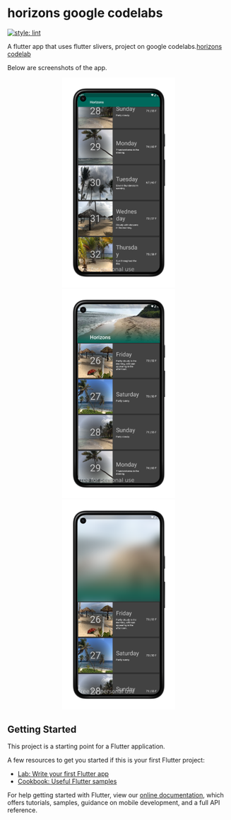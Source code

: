 # horizons google codelabs

[![style: lint](https://img.shields.io/badge/style-lint-4BC0F5.svg)](https://pub.dev/packages/lint)

A flutter app that uses flutter slivers, project on google codelabs.[horizons codelab](https://dartpad.dev/workshops.html?webserver=https://dartpad-workshops-io2021.web.app/getting_started_with_slivers&utm_source=google-io21&utm_medium=referral&utm_campaign=io21-resources)

Below are screenshots of the app.



<p align='center'>
<img src='screenshots/screen1.png' width="256">
<img src='screenshots/screen2.png' width="256">
<img src='screenshots/screen3.png' width="256">
</p>


## Getting Started

This project is a starting point for a Flutter application.

A few resources to get you started if this is your first Flutter project:

- [Lab: Write your first Flutter app](https://flutter.dev/docs/get-started/codelab)
- [Cookbook: Useful Flutter samples](https://flutter.dev/docs/cookbook)

For help getting started with Flutter, view our
[online documentation](https://flutter.dev/docs), which offers tutorials,
samples, guidance on mobile development, and a full API reference.
